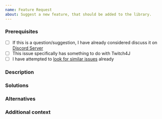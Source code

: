 ```yaml
---
name: Feature Request
about: Suggest a new feature, that should be added to the library.
---
```


<!--
	Thanks to using Twitch4J. Please do not ask questions here, join us on our discord server instead: https://discord.gg/FQ5vgW3
-->

### Prerequisites
* [ ] If this is a question/suggestion, I have already considered discuss it on [Discord Server](https://discord.gg/FQ5vgW3)
* [ ] This issue specifically has something to do with Twitch4J
* [ ] I have attempted to [look for similar issues](https://github.com/twitch4j/twitch4j/issues) already

### Description
<!-- Is your feature request related to a problem? Please describe.
A clear and concise description of what the problem is. Ex. I'm always frustrated when [...] -->

### Solutions
<!-- Describe the solution you'd like
A clear and concise description of what you want to happen. -->

### Alternatives
<!-- Describe alternatives you've considered
A clear and concise description of any alternative solutions or features you've considered. -->

### Additional context
<!-- Add any other context or screenshots about the feature request here. -->